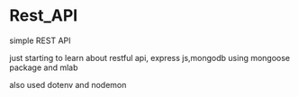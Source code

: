 # Rest_API
simple REST API

just starting to learn about restful api, express js,mongodb using mongoose package and mlab

also used dotenv and nodemon
